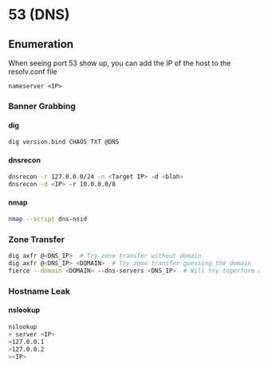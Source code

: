 # 53 (DNS)

## Enumeration

When seeing port 53 show up, you can add the IP of the host to the resolv.conf file

`nameserver <IP>`

### Banner Grabbing

#### dig

```bash
dig version.bind CHAOS TXT @DNS
```

#### dnsrecon

```bash
dnsrecon -r 127.0.0.0/24 -n <Target IP> -d <blah>
dnsrecon -d <IP> -r 10.0.0.0/8
```

#### nmap

```bash
nmap --script dns-nsid
```

### Zone Transfer

```bash
dig axfr @<DNS_IP>  # Try zone transfer without domain
dig axfr @<DNS_IP> <DOMAIN>  # Try zone transfer guessing the domain
fierce --domain <DOMAIN> --dns-servers <DNS_IP>  # Will try toperform a zone transfer against every authoritative name server and if this doesn'twork, will launch a dictionary attack
```

### Hostname Leak

#### nslookup

```bash
nslookup
> server <IP>
>127.0.0.1
>127.0.0.2
><IP>
```
